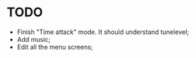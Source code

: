 # TODO
 - Finish "Time attack" mode. It should understand tunelevel;
 - Add music;
 - Edit all the menu screens;

